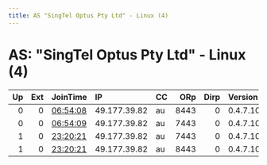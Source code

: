 ```yaml
---
title: AS "SingTel Optus Pty Ltd" - Linux (4)
---
```


# AS: "SingTel Optus Pty Ltd" - Linux (4)

|   Up |   Ext | JoinTime                                                                                              | IP           | CC   |   ORp |   Dirp | Version   | Contact                | Nickname   |   eFamMembers |
|-----:|------:|:------------------------------------------------------------------------------------------------------|:-------------|:-----|------:|-------:|:----------|:-----------------------|:-----------|--------------:|
|    0 |     0 | [06:54:08](https://nusenu.github.io/OrNetStats/w/relay/030BC56C28FC0FB64318E38AFA8EFDF9C07FF633.html) | 49.177.39.82 | au   |  8443 |      0 | 0.4.7.10  | wayne.bennett@live.com | number1    |             1 |
|    0 |     0 | [06:54:09](https://nusenu.github.io/OrNetStats/w/relay/D18317DC70F84229AB06A58E1EB126459A12F7ED.html) | 49.177.39.82 | au   |  7443 |      0 | 0.4.7.10  | wayne.bennett@live.com | number2    |             1 |
|    1 |     0 | [23:20:21](https://nusenu.github.io/OrNetStats/w/relay/0319743204086885BDED8ED339815E95C5E1D9F5.html) | 49.177.39.82 | au   |  7443 |      0 | 0.4.7.10  | wayne.bennett@live.com | number2    |             1 |
|    1 |     0 | [23:20:21](https://nusenu.github.io/OrNetStats/w/relay/F53BDD3212127FF77821325D023126886AF2B2B0.html) | 49.177.39.82 | au   |  8443 |      0 | 0.4.7.10  | wayne.bennett@live.com | number1    |             1 |
